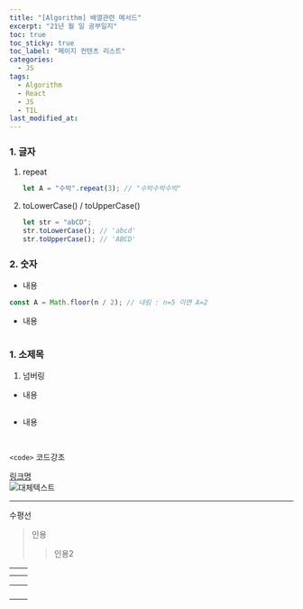 ```yaml
---
title: "[Algorithm] 배열관련 메서드"
excerpt: "21년 월 일 공부일지"
toc: true
toc_sticky: true
toc_label: "페이지 컨텐츠 리스트"
categories:
  - JS
tags:
  - Algorithm
  - React
  - JS
  - TIL
last_modified_at:
---
```


### **1. 글자**

1. repeat

   ```javascript
   let A = "수박".repeat(3); // "수박수박수박"
   ```

2. toLowerCase() / toUpperCase()

   ```javascript
   let str = "abCD";
   str.toLowerCase(); // 'abcd'
   str.toUpperCase(); // 'ABCD'
   ```

### **2. 숫자**

- 내용

```javascript
const A = Math.floor(n / 2); // 내림 : n=5 이면 A=2
```

- 내용

```javascript

```

### **1. 소제목**

1. 넘버링

- 내용

```javascript

```

- 내용

```javascript

```

```javascript

```

`<code>` 코드강조

[링크명](링크주소)  
![대체텍스트](이미지주소)

---

수평선

> 인용
>
> > 인용2

|     |     |
| --- | --- |
|     |     |
|     |     |

|     |     |
| --- | --- |
|     |     |
|     |     |
|     |     |
|     |     |
